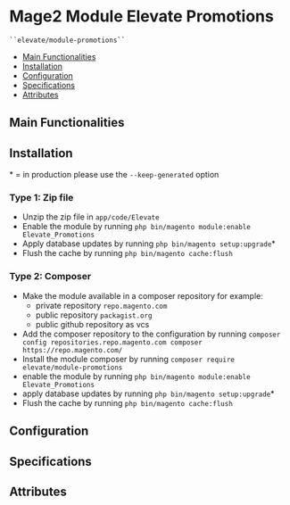 # Mage2 Module Elevate Promotions

    ``elevate/module-promotions``

 - [Main Functionalities](#markdown-header-main-functionalities)
 - [Installation](#markdown-header-installation)
 - [Configuration](#markdown-header-configuration)
 - [Specifications](#markdown-header-specifications)
 - [Attributes](#markdown-header-attributes)


## Main Functionalities


## Installation
\* = in production please use the `--keep-generated` option

### Type 1: Zip file

 - Unzip the zip file in `app/code/Elevate`
 - Enable the module by running `php bin/magento module:enable Elevate_Promotions`
 - Apply database updates by running `php bin/magento setup:upgrade`\*
 - Flush the cache by running `php bin/magento cache:flush`

### Type 2: Composer

 - Make the module available in a composer repository for example:
    - private repository `repo.magento.com`
    - public repository `packagist.org`
    - public github repository as vcs
 - Add the composer repository to the configuration by running `composer config repositories.repo.magento.com composer https://repo.magento.com/`
 - Install the module composer by running `composer require elevate/module-promotions`
 - enable the module by running `php bin/magento module:enable Elevate_Promotions`
 - apply database updates by running `php bin/magento setup:upgrade`\*
 - Flush the cache by running `php bin/magento cache:flush`


## Configuration




## Specifications




## Attributes



